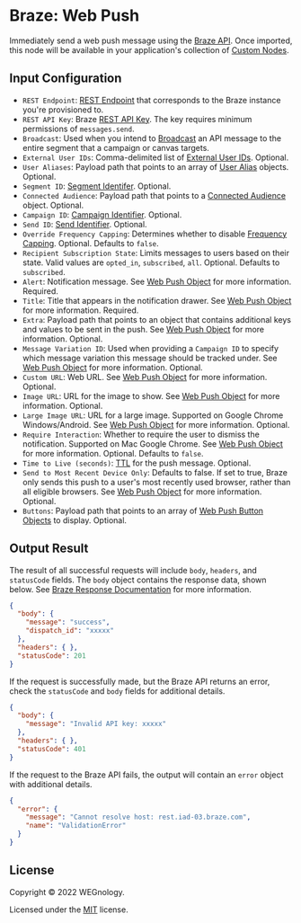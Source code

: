 # Braze: Web Push

Immediately send a web push message using the [Braze API](https://www.braze.com/docs/api/endpoints/messaging/send_messages/post_send_messages/). Once imported, this node will be available in your application's collection of [Custom Nodes](https://docs.app.wnology.io/workflows/custom-nodes/overview/).

## Input Configuration

* `REST Endpoint`: [REST Endpoint](https://www.braze.com/docs/api/basics/#endpoints) that corresponds to the Braze instance you're provisioned to.
* `REST API Key`: Braze [REST API Key](https://www.braze.com/docs/api/basics/#app-group-rest-api-keys). The key requires minimum permissions of `messages.send`.
* `Broadcast`: Used when you intend to [Broadcast](https://www.braze.com/docs/api/parameters#broadcast) an API message to the entire segment that a campaign or canvas targets.
* `External User IDs`: Comma-delimited list of [External User IDs](https://www.braze.com/docs/api/parameters#external-user-id). Optional.
* `User Aliases`: Payload path that points to an array of [User Alias](https://www.braze.com/docs/api/objects_filters/user_alias_object/) objects. Optional.
* `Segment ID`: [Segment Identifer](https://www.braze.com/docs/api/parameters#segment-identifier). Optional.
* `Connected Audience`: Payload path that points to a [Connected Audience](https://www.braze.com/docs/api/objects_filters/connected_audience/) object. Optional.
* `Campaign ID`: [Campaign Identifier](https://www.braze.com/docs/api/parameters#campaign-identifier). Optional.
* `Send ID`: [Send Identifier](https://www.braze.com/docs/api/parameters#send-identifier). Optional.
* `Override Frequency Capping`: Determines whether to disable [Frequency Capping](https://www.braze.com/docs/user_guide/engagement_tools/campaigns/testing_and_more/rate-limiting/#frequency-capping). Optional. Defaults to `false`.
* `Recipient Subscription State`: Limits messages to users based on their state. Valid values are `opted_in`, `subscribed`, `all`. Optional. Defaults to `subscribed`.
* `Alert`: Notification message. See [Web Push Object](https://www.braze.com/docs/api/objects_filters/web_objects/#web-push-object) for more information. Required.
* `Title`: Title that appears in the notification drawer. See [Web Push Object](https://www.braze.com/docs/api/objects_filters/web_objects/#web-push-object) for more information. Required.
* `Extra`: Payload path that points to an object that contains additional keys and values to be sent in the push. See [Web Push Object](https://www.braze.com/docs/api/objects_filters/web_objects/#web-push-object) for more information. Optional.
* `Message Variation ID`: Used when providing a `Campaign ID` to specify which message variation this message should be tracked under. See [Web Push Object](https://www.braze.com/docs/api/objects_filters/web_objects/#web-push-object) for more information. Optional.
* `Custom URL`: Web URL. See [Web Push Object](https://www.braze.com/docs/api/objects_filters/web_objects/#web-push-object) for more information. Optional.
* `Image URL`: URL for the image to show. See [Web Push Object](https://www.braze.com/docs/api/objects_filters/web_objects/#web-push-object) for more information. Optional.
* `Large Image URL`: URL for a large image. Supported on Google Chrome Windows/Android. See [Web Push Object](https://www.braze.com/docs/api/objects_filters/web_objects/#web-push-object) for more information. Optional.
* `Require Interaction`: Whether to require the user to dismiss the notification. Supported on Mac Google Chrome. See [Web Push Object](https://www.braze.com/docs/api/objects_filters/web_objects/#web-push-object) for more information. Optional. Defaults to `false`.
* `Time to Live (seconds)`: [TTL](https://www.braze.com/docs/user_guide/administrative/app_settings/manage_app_group/push_ttl_settings/#push-time-to-live-settings) for the push message. Optional.
* `Send to Most Recent Device Only`: Defaults to false. If set to true, Braze only sends this push to a user's most recently used browser, rather than all eligible browsers. See [Web Push Object](https://www.braze.com/docs/api/objects_filters/web_objects/#web-push-object) for more information. Optional.
* `Buttons`: Payload path that points to an array of [Web Push Button Objects](https://www.braze.com/docs/api/objects_filters/web_objects/#web-push-object) to display. Optional.



## Output Result

The result of all successful requests will include `body`, `headers`, and `statusCode` fields. The `body` object contains the response data, shown below. See [Braze Response Documentation](https://www.braze.com/docs/api/endpoints/messaging/send_messages/post_send_messages/#response-details) for more information.

```json
{
  "body": {
    "message": "success",
    "dispatch_id": "xxxxx"
  },
  "headers": { },
  "statusCode": 201
}
```

If the request is successfully made, but the Braze API returns an error, check the `statusCode` and `body` fields for additional details.

```json
{
  "body": {
    "message": "Invalid API key: xxxxx"
  },
  "headers": { },
  "statusCode": 401
}
```

If the request to the Braze API fails, the output will contain an `error` object with additional details.

```json
{
  "error": {
    "message": "Cannot resolve host: rest.iad-03.braze.com",
    "name": "ValidationError"
  }
}
```

## License

Copyright &copy; 2022 WEGnology.

Licensed under the [MIT](https://github.com/WEGnology/wegnology-templates/blob/master/LICENSE.txt) license.